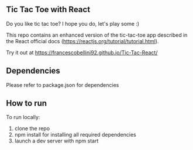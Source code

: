 ## Tic Tac Toe with React

Do you like tic tac toe? I hope you do, let's play some :)

This repo contains an enhanced version of the tic-tac-toe app described in the React official docs (https://reactjs.org/tutorial/tutorial.html).

Try it out at https://francescobellini92.github.io/Tic-Tac-React/

## Dependencies
Please refer to package.json for dependencies

## How to run
To run locally:
1) clone the repo
2) npm install for installing all required dependencies
3) launch a dev server with npm start

